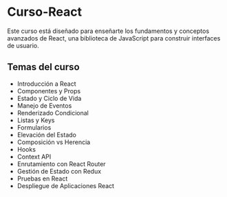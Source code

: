 # Curso-React

Este curso está diseñado para enseñarte los fundamentos y conceptos avanzados de React, una biblioteca de JavaScript para construir interfaces de usuario.

## Temas del curso

- Introducción a React
- Componentes y Props
- Estado y Ciclo de Vida
- Manejo de Eventos
- Renderizado Condicional
- Listas y Keys
- Formularios
- Elevación del Estado
- Composición vs Herencia
- Hooks
- Context API
- Enrutamiento con React Router
- Gestión de Estado con Redux
- Pruebas en React
- Despliegue de Aplicaciones React
